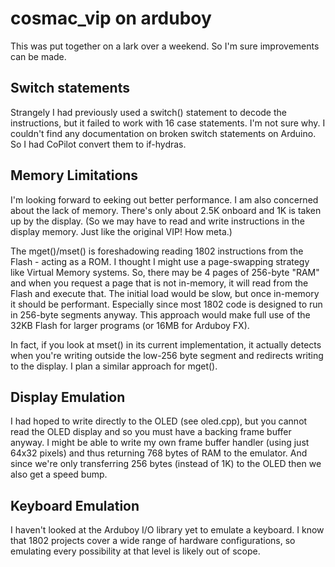 # cosmac_vip on arduboy

This was put together on a lark over a weekend. So I'm sure improvements can be made.

## Switch statements

Strangely I had previously used a switch() statement to decode the instructions, but it failed to work with 16 case statements. I'm not sure why. I couldn't find any documentation on broken switch statements on Arduino. So I had CoPilot convert them to if-hydras.

## Memory Limitations

I'm looking forward to eeking out better performance. I am also concerned about the lack of memory. There's only about 2.5K onboard and 1K is taken up by the display. (So we may have to read and write instructions in the display memory. Just like the original VIP! How meta.)

The mget()/mset() is foreshadowing reading 1802 instructions from the Flash - acting as a ROM. I thought I might use a page-swapping strategy like Virtual Memory systems. So, there may be 4 pages of 256-byte "RAM" and when you request a page that is not in-memory, it will read from the Flash and execute that. The initial load would be slow, but once in-memory it should be performant. Especially since most 1802 code is designed to run in 256-byte segments anyway. This approach would make full use of the 32KB Flash for larger programs (or 16MB for Arduboy FX).

In fact, if you look at mset() in its current implementation, it actually detects when you're writing outside the low-256 byte segment and redirects writing to the display. I plan a similar approach for mget().

## Display Emulation

I had hoped to write directly to the OLED (see oled.cpp), but you cannot read the OLED display and so you must have a backing frame buffer anyway. I might be able to write my own frame buffer handler (using just 64x32 pixels) and thus returning 768 bytes of RAM to the emulator. And since we're only transferring 256 bytes (instead of 1K) to the OLED then we also get a speed bump.

## Keyboard Emulation

I haven't looked at the Arduboy I/O library yet to emulate a keyboard. I know that 1802 projects cover a wide range of hardware configurations, so emulating every possibility at that level is likely out of scope. 


